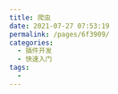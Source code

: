 ```yaml
---
title: 爬虫
date: 2021-07-27 07:53:19
permalink: /pages/6f3909/
categories:
  - 插件开发
  - 快速入门
tags:
  - 
---
```

